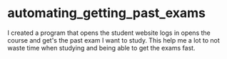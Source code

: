 # automating_getting_past_exams

I created a program that opens the student website logs in opens the course and get's the past exam I want to study. This help me a lot to not waste time when studying and being able to get the exams fast.
